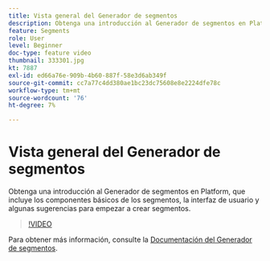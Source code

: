```yaml
---
title: Vista general del Generador de segmentos
description: Obtenga una introducción al Generador de segmentos en Platform, que incluye los componentes básicos de los segmentos, la interfaz de usuario y algunas sugerencias para empezar a crear segmentos.
feature: Segments
role: User
level: Beginner
doc-type: feature video
thumbnail: 333301.jpg
kt: 7887
exl-id: ed66a76e-909b-4b60-887f-58e3d6ab349f
source-git-commit: cc7a77c4dd380ae1bc23dc75608e8e2224dfe78c
workflow-type: tm+mt
source-wordcount: '76'
ht-degree: 7%

---
```


# Vista general del Generador de segmentos

Obtenga una introducción al Generador de segmentos en Platform, que incluye los componentes básicos de los segmentos, la interfaz de usuario y algunas sugerencias para empezar a crear segmentos.

>[!VIDEO](https://video.tv.adobe.com/v/333301/?quality=12&learn=on)

Para obtener más información, consulte la [Documentación del Generador de segmentos](https://experienceleague.adobe.com/docs/experience-platform/segmentation/ui/segment-builder.html).